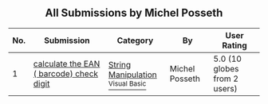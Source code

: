 ﻿<div align="center">

## All Submissions by Michel Posseth

</div>

No.  | Submission | Category | By   | User Rating
---- | ---------- | -------- | ---- | -----------
1 | [calculate the EAN \( barcode\) check digit<br />](https://github.com/Planet-Source-Code/michel-posseth-calculate-the-ean-barcode-check-digit__1-30818) | [String Manipulation<br /><sup>Visual Basic</sup>](../ByCategory/string-manipulation__1-5.md) | Michel Posseth | 5.0 (10 globes from 2 users)
